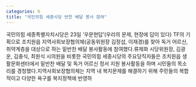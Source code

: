 ```yaml
---
categories: h
title: "국민의힘 세종시당 반찬 배달 봉사 참여"
---
```

국민의힘 세종특별자치시당은 23일 ‘우문현답’(우리의 문제, 현장에 답이 있다) TF의 기획으로 조치원읍 지역사회보장협의체(공동위원장 김정섭, 이재경)를 찾아 독거 어르신, 취약계층을 대상으로 하는 밑반찬 배달 봉사활동에 참여했다.류제화 시당위원장, 김광운, 김충식, 최원식 시의원을 비롯한 국민의힘 세종시당의 주요당직자들은 조치원읍 생활문화센터에서 밑반찬 배달 및 독거 어르신 정서 지원 봉사활동을 하며 시민들의 목소리를 경청했다.지역사회보장협의체는 지역 내 복지문제를 해결하기 위해 주민들의 복합적이고 다양한 욕구를 복지정책에 반영하